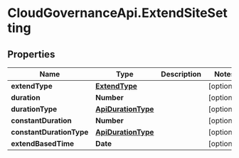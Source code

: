 # CloudGovernanceApi.ExtendSiteSetting

## Properties

Name | Type | Description | Notes
------------ | ------------- | ------------- | -------------
**extendType** | [**ExtendType**](ExtendType.md) |  | [optional] 
**duration** | **Number** |  | [optional] 
**durationType** | [**ApiDurationType**](ApiDurationType.md) |  | [optional] 
**constantDuration** | **Number** |  | [optional] 
**constantDurationType** | [**ApiDurationType**](ApiDurationType.md) |  | [optional] 
**extendBasedTime** | **Date** |  | [optional] 


